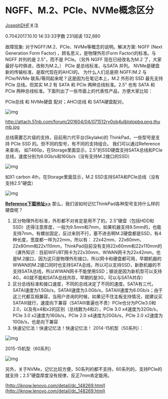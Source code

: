 # NGFF、M.2、PCIe、NVMe概念区分


[JosephDHF](https://www.jianshu.com/u/ac0cbb4e8841)关注

0.7042017.10.10 14:33:33字数 231阅读 132,880

故障现象:
对于NGFF/M.2、PCIe、NVMe等概念的说明。解决方案:
NGFF (Next Generation Form Factor) ，顾名思义，是物理外形(Form Factor)的标准。与 NGFF 并列的是 2.5"，而不是 PCIe。（另外 NGFF 现在已经改名为M.2 了，大家最好与时俱进，改称为M.2。）
PCIe 是总线标准，与SATA 并列。
NVMe是硬盘新的传输标准，是取代现在的AHCI的。
为什么人们总是把 NGFF/M.2 与 PCIe/NVMe 联系/等同起来呢？这是因为在笔记本上，M.2 外形的 SSD 最先支持 PCIe 总线。但其实 M.2 有 SATA 和 PCIe 两种总线标准。2.5" 也有 SATA 和 PCIe 两种总线标准。下面列出了一些市面上的代表性产品，方便大家比较：


PCIe总线 和 NVMe硬盘 配对；AHCI总线 和 SATA硬盘配对。

![img](https://upload-images.jianshu.io/upload_images/2320469-a144d133a3e55f8d.jpg?imageMogr2/auto-orient/strip|imageView2/2/w/847/format/webp)

http://attach.51nb.com/forum/201604/04/071512ry0ob4ulblqlopbq.png.thumb.jpg


总线需要芯片级的支持，目前用六代平台(Skylake)的 ThinkPad，一些型号是支持 PCIe SSD 的。但不同的型号，有不同的支持组合。
我们可以通过Reference来查询，
如T460p，在Storage里面显示，2.5”的SSD硬盘支持SATA总线和PCIe总线，速度分别为6.0Gb/s和16Gb/s（没有支持M.2接口的SSD）

![img](https://upload-images.jianshu.io/upload_images/2320469-f0c198ca496d8b82.jpg?imageMogr2/auto-orient/strip|imageView2/2/w/1020/format/webp)


如X1 carbon 4th，在Storage里面显示，M.2 SSD支持SATA和PCIe总线（没有支持2.5”硬盘）

![img](https://upload-images.jianshu.io/upload_images/2320469-b54a9df773a4e501.jpg?imageMogr2/auto-orient/strip|imageView2/2/w/1016/format/webp)


[**Reference下载地址>>**](http://www.lenovo.com/psref/)
那么，我们该如何记忆ThinkPad各种型号支持什么样的硬盘呢？
1. 区分物理外形标准，外形都不对肯定是用不了的。2.5”硬盘（包括HDD和SSD）还得注意厚度，一般为9.5mm和7mm，如果机器支持9.5mm的，也能支持7mm，有螺丝固定，反过来则不行，塞不进去啊M.2硬盘都是SSD，有4种长度，宽度都一样为22mm，所以有： 22x42mm、22x60mm、22x80mm和22x110mm，ThinkPad目前没有支持22x60mm和22x110mm的（课外知识：目前WiFi/BT网卡为22x30mm、WWAN网卡为22x42mm，也是M.2接口，因为这只是物理外形接口，所以网卡和硬盘都可用，早期机器的WWAN的M.2接口同时也支持SATA总线，所以可以支持SSD，新款机器的不支持SATA总线，所以WWAN网卡不能使用SSD；据说是因为新机型可以支持4G，4G就不能和SATA总线共存，早期的是3G，可以与SATA共存）
2. 区分总线标准和接口速度，不同的总线决定了不同的速度。SATA有三代，SATAⅠ速度为1.5Gb/s，SATAⅡ速度为3.0Gb/s，SATAⅢ速度为6.0Gb/s；由于这三代都互相兼容，当用户咨询的时候，如果记不住主板支持情况，就建议买SATAⅢ就行，速度向下兼容（SATAⅢ普遍也不贵）PCIe也分为PCIe3.0和2.0，以及有x4和x2的区别（总线数为4和2），PCIe 3.0 x4速度为32Gb/s，PCIe 3.0 x2速度为16Gb/s，PCIe 2.0 x4速度为20Gb/s，PCIe 2.0 x2速度为10Gb/s，也是向下兼容
3. 快速记忆法！快速记忆法！快速记忆法！
2014-15机型（50系列）：

![img](https://upload-images.jianshu.io/upload_images/2320469-51415121b160122b.png?imageMogr2/auto-orient/strip|imageView2/2/w/730/format/webp)


2015-15机型（60系列）

![img](https://upload-images.jianshu.io/upload_images/2320469-a6b24750e95e2561.png?imageMogr2/auto-orient/strip|imageView2/2/w/648/format/webp)


另外，关于NVMe，记忆比较方便，50系列的都不支持，60系列的，支持PCIe的就支持；2.5”硬盘厚度没有规律，反正7mm肯定能用。



[http://iknow.lenovo.com/detail/dc_148269.html](http://iknow.lenovo.com/detail/dc_148269.html)